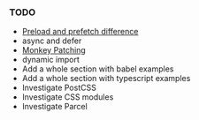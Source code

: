 
### TODO

- [Preload and prefetch difference](https://stackoverflow.com/questions/52764401/what-are-the-differences-between-html-preload-and-prefetch#:~:text=prefetch%3A%20indicates%20to%20the%20browser%20that%20it%20can%20download%20a,as%20possible%2C%20with%20high%20priority.)
- async and defer
- [Monkey Patching](https://www.audero.it/blog/2016/12/05/monkey-patching-javascript/)
- dynamic import
- Add a whole section with babel examples
- Add a whole section with typescript examples
- Investigate PostCSS
- Investigate CSS modules
- Investigate Parcel

